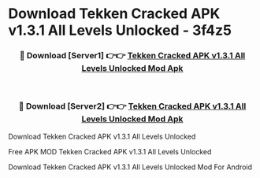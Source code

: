 # Download Tekken Cracked APK v1.3.1 All Levels Unlocked - 3f4z5



<div align="center">
<h3>🔴 Download [Server1] 👉👉 <a href="https://momento.my/?title=Tekken_Cracked_APK_v1.3.1_All_Levels_Unlocked">Tekken Cracked APK v1.3.1 All Levels Unlocked Mod Apk</a></h3><br>

<h3>🔴 Download [Server2] 👉👉 <a href="https://momento.my/?title=Tekken_Cracked_APK_v1.3.1_All_Levels_Unlocked">Tekken Cracked APK v1.3.1 All Levels Unlocked Mod Apk</a></h3>
</div>



Download Tekken Cracked APK v1.3.1 All Levels Unlocked 

Free APK MOD Tekken Cracked APK v1.3.1 All Levels Unlocked 

Download Tekken Cracked APK v1.3.1 All Levels Unlocked Mod For Android
